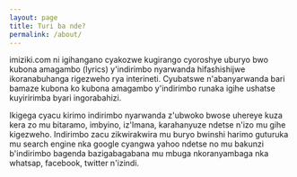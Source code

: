 ```yaml
---
layout: page
title: Turi ba nde?
permalink: /about/
---
```


imiziki.com ni igihangano cyakozwe kugirango cyoroshye uburyo bwo kubona amagambo (lyrics) y'indirimbo nyarwanda hifashishijwe ikoranabuhanga rigezweho rya interineti. Cyubatswe n'abanyarwanda bari bamaze kubona ko  kubona amagambo y'indirimbo runaka igihe ushatse kuyiririmba byari ingorabahizi.

Ikigega cyacu kirimo indirimbo nyarwanda z'ubwoko bwose uhereye kuza kera zo mu bitaramo, imbyino, iz'Imana, karahanyuze ndetse n'izo mu gihe kigezweho. Indirimbo zacu zikwirakwira mu buryo bwinshi harimo guturuka mu search engine nka google cyangwa yahoo ndetse no mu bakunzi b'indirimbo bagenda bazigabagabana mu mbuga nkoranyambaga nka whatsap, facebook, twitter n'izindi.
